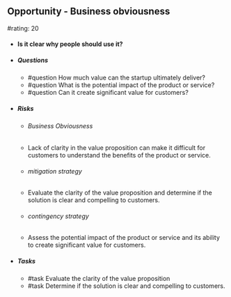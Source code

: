 ## Opportunity - Business obviousness
#rating: 20
- #### Is it clear why people should use it?
- ##### Questions
  - #question How much value can the startup ultimately deliver?
  - #question What is the potential impact of the product or service?
  - #question Can it create significant value for customers?
- ##### Risks

  - ###### Business Obviousness
  - Lack of clarity in the value proposition can make it difficult for customers to understand the benefits of the product or service.
  - ###### mitigation strategy
  - Evaluate the clarity of the value proposition and determine if the solution is clear and compelling to customers.
  - ###### contingency strategy
  - Assess the potential impact of the product or service and its ability to create significant value for customers.
- ##### Tasks
  - #task Evaluate the clarity of the value proposition
  - #task  Determine if the solution is clear and compelling to customers.


